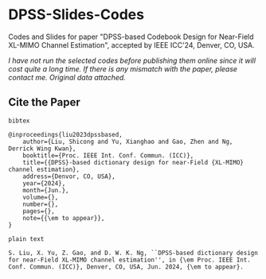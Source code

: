# DPSS-Slides-Codes
Codes and Slides for paper "DPSS-based Codebook Design for Near-Field XL-MIMO Channel Estimation", accepted by IEEE ICC'24, Denver, CO, USA.

*I have not run the selected codes before publishing them online since it will cost quite a long time. If there is any mismatch with the paper, please contact me. Original data attached.*

## Cite the Paper

`bibtex`

```
@inproceedings{liu2023dpssbased,
    author={Liu, Shicong and Yu, Xianghao and Gao, Zhen and Ng, Derrick Wing Kwan},
	booktitle={Proc. IEEE Int. Conf. Commun. (ICC)}, 
	title={{DPSS}-based dictionary design for near-Field {XL-MIMO} channel estimation}, 
	address={Denvor, CO, USA},
	year={2024},
	month={Jun.},
	volume={},
	number={},
	pages={},
	note={{\em to appear}},
}
```

`plain text`
```
S. Liu, X. Yu, Z. Gao, and D. W. K. Ng, ``DPSS-based dictionary design for near-Field XL-MIMO channel estimation'', in {\em Proc. IEEE Int. Conf. Commun. (ICC)}, Denver, CO, USA, Jun. 2024, {\em to appear}.
```